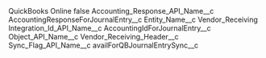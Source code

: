 <?xml version="1.0" encoding="UTF-8"?>
<CustomMetadata xmlns="http://soap.sforce.com/2006/04/metadata" xmlns:xsi="http://www.w3.org/2001/XMLSchema-instance" xmlns:xsd="http://www.w3.org/2001/XMLSchema">
    <label>QuickBooks Online</label>
    <protected>false</protected>
    <values>
        <field>Accounting_Response_API_Name__c</field>
        <value xsi:type="xsd:string">AccountingResponseForJournalEntry__c</value>
    </values>
    <values>
        <field>Entity_Name__c</field>
        <value xsi:type="xsd:string">Vendor_Receiving</value>
    </values>
    <values>
        <field>Integration_Id_API_Name__c</field>
        <value xsi:type="xsd:string">AccountingIdForJournalEntry__c</value>
    </values>
    <values>
        <field>Object_API_Name__c</field>
        <value xsi:type="xsd:string">Vendor_Receiving_Header__c</value>
    </values>
    <values>
        <field>Sync_Flag_API_Name__c</field>
        <value xsi:type="xsd:string">availForQBJournalEntrySync__c</value>
    </values>
</CustomMetadata>

